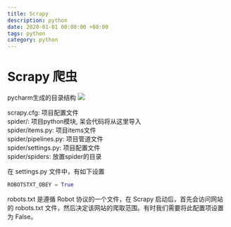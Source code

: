 ```yaml
---
title: Scrapy
description: python
date: 2020-01-01 00:00:00 +08:00
tags: python
category: python
---
```


# Scrapy 爬虫
pycharm生成的目录结构
![](https://raw.githubusercontent.com/huobingli/huobingli.github.io/master/img/scrapy.png)

scrapy.cfg: 项目配置文件   
spider/: 项目python模块, 呆会代码将从这里导入   
spider/items.py: 项目items文件   
spider/pipelines.py: 项目管道文件   
spider/settings.py: 项目配置文件   
spider/spiders: 放置spider的目录   


在 settings.py 文件中，有如下设置
``` python
ROBOTSTXT_OBEY = True
```
robots.txt 是遵循 Robot 协议的一个文件，在 Scrapy 启动后，首先会访问网站的 robots.txt 文件，然后决定该网站的爬取范围。有时我们需要将此配置项设置为 False。
